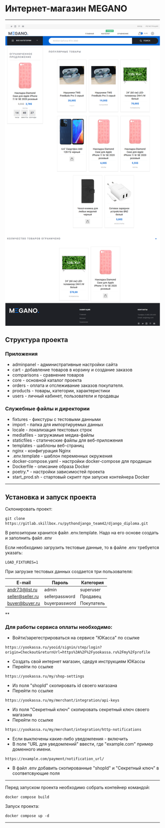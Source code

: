 # Интернет-магазин MEGANO
***
![Megano_main_page](/django_marketplace/common_static/img/megano_main_screen.png)
## Структура проекта
### Приложения
- adminpanel - административные настройки сайта 
- cart - добавление товаров в корзину и создание заказов
- comparisons - сравнение товаров
- core - основной каталог проекта
- orders - оплата и отслеживание заказов покупателя.
- products - товары, категории, характеристики
- users - личный кабинет, пользователи и продавцы


### Служебные файлы и директории
- fixtures - фикстуры с тестовыми данными
- import - папка для импортируемых данных
- locale - локализация текстовых строк
- mediafiles - загружамые медиа-файлы
- staticfiles - статические файлы для веб-приложения
- templates - шаблоны веб-страниц
- nginx - конфигурация Nginx
- .env.template - шаблон переменных окружения
- docker-compose.yaml - настройки docker-compose для продакшн
- Dockerfile - описание образа Docker
- poetry.* - настройки зависимостей проекта
- start_prod.sh - стартовый скрипт при запуске контейнера Docker

***

## Установка и запуск проекта

Склонировать проект:

```
git clone https://gitlab.skillbox.ru/pythondjango_team42/django_diploma.git
```
В репозитории хранится файл .env.template. Надо на его основе создать и заполнить файл .env 

Если необходимо загрузить тестовые данные, то в файле .env требуется указать:
```
LOAD_FIXTURES=1
```
При загрузке тестовых данных создается три пользователя:

| E-mail             | Пароль           | Категория     |
|--------------------|------------------|---------------|
| andr73@list.ru     | admin            | superuser     |
| seller@seller.ru   | sellerpassword   | Продавец      |
| buyer@buyer.ru     | buyerpassword    | Покупатель    |
**
### Для работы сервиса оплаты необходимо:
- Войти/зарегестрироваться на сервисе "ЮКасса" по ссылке
```
https://yookassa.ru/yooid/signin/step/login?origin=Checkout&returnUrl=https%3A%2F%2Fyookassa.ru%2Fmy%2Fprofile
```
- Создать свой интернет магазин, сдедуя инструкциям ЮКассы
- Перейти по ссылке
```
https://yookassa.ru/my/shop-settings
```
- Из поля "shopId" скопировать id своего магазана
- Перейти по ссылке
```
https://yookassa.ru/my/merchant/integration/api-keys
```
- Из поля "Секретный ключ" скопировать секретный ключ своего магазина
- Перейти по ссылке
```
https://yookassa.ru/my/merchant/integration/http-notifications
```
- Если выключены какие-либо уведомления - включить
- В поле "URL для уведомлений" ввести, где "example.com" пример доменного имени. 
```
https://example.com/payment/notification_url/
```
- В файл .env добавить скопированные "shopId" и "Секретный ключ" в соответсвующие поля
***
Перед запуском проекта необходимо собрать контейнер командой:
```
docker compose build
```

Запуск проекта: 
```
docker compose up -d
```
***
